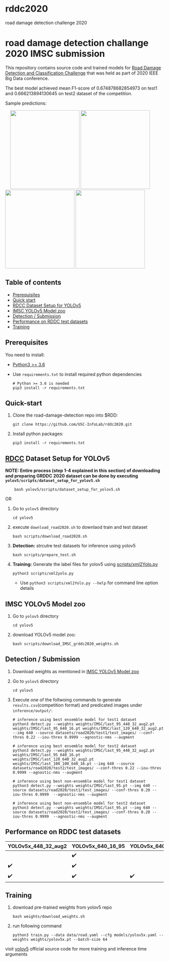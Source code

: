 # rddc2020
road damage detection challenge 2020


# road damage detection challange 2020 IMSC submission

This repository contains source code and trained models for [Road Damage Detection and Classification Challenge](https://rdd2020.sekilab.global/overview/) that was held as part of 2020 IEEE Big Data conference.

The best model achieved mean F1-score of 0.674878682854973 on test1 and 0.666213894130645 on test2 dataset of the competition.

Sample predictions:

![]() ![]() ![]() ![]()
<img src="examples/sample1.jpg" width="220" height="250" />
<img src="examples/sample2.jpg" width="220" height="250" />
<img src="examples/sample3.jpg" width="220" height="250" />
<img src="examples/sample4.jpg" width="220" height="250" />

## Table of contents

- [Prerequisites](#prerequisites)
- [Quick start](#quick-start)
- [RDCC Dataset Setup for YOLOv5](#RDCC-Dataset-Setup)
- [IMSC YOLOv5 Model zoo](#IMSC-YOLOv5-Model-zoo)
- [Detection / Submission](#Detection)
- [Performance on RDDC test datasets](#Performance-on-RDDC-test-datasets)
- [Training](#Training)

## Prerequisites

You need to install:
- [Python3 >= 3.6](https://www.python.org/downloads/)
- Use `requirements.txt` to install required python dependencies

    ```Shell
    # Python >= 3.6 is needed
    pip3 install -r requirements.txt
    ```
   

## Quick-start
1. Clone the road-damage-detection repo into $RDD: 

    ```Shell
    git clone https://github.com/USC-InfoLab/rddc2020.git
    ```

2. Install python packages:

    ```Shell
    pip3 install -r requirements.txt
    ```


## [RDCC](https://github.com/sekilab/RoadDamageDetector#dataset-for-global-road-damage-detection-challenge-2020) Dataset Setup for YOLOv5

**NOTE: Entire process (step 1-4 explained in this section) of downloading and preparing GRDDC 2020 dataset can be done by executing `yolov5/scripts/dataset_setup_for_yolov5.sh`**

```Shell
    bash yolov5/scripts/dataset_setup_for_yolov5.sh
```

OR
    
1. Go to `yolov5` directory
    ```Shell
    cd yolov5
    ```

2. execute `download_road2020.sh` to downlaod train and test dataset
    ```Shell
    bash scripts/download_road2020.sh
    ```

3. **Detection:** strcutre test datasets for inference using yolov5
    ```Shell
    bash scripts/prepare_test.sh
    ```

4. **Training:** Generate the label files for yolov5 using [scripts/xml2Yolo.py](https://github.com/USC-InfoLab/rddc2020/tree/master/yolov5/scripts/xml2Yolo.py)
    ```Shell
    python3 scripts/xml2yolo.py
    ```
    - Use `python3 scripts/xml2Yolo.py --help` for command line option details


## IMSC YOLOv5 Model zoo

1. Go to `yolov5` directory
    ```Shell
    cd yolov5
    ```

2. download YOLOv5 model zoo:
    ```Shell
    bash scripts/download_IMSC_grddc2020_weights.sh
    ```
   
## Detection / Submission
1. Download weights as mentioned in [IMSC YOLOv5 Model zoo](#IMSC-YOLOv5-Model-zoo)

2. Go to `yolov5` directory
    ```Shell
    cd yolov5
    ```
3. Execute one of the follwoing commands to generate `results.csv`(competition format) and predicated images under `inference/output/`:
    ```Shell
    # inference using best ensemble model for test1 dataset
    python3 detect.py --weights weights/IMSC/last_95_448_32_aug2.pt weights/IMSC/last_95_640_16.pt weights/IMSC/last_120_640_32_aug2.pt --img 640 --source datasets/road2020/test1/test_images/ --conf-thres 0.22 --iou-thres 0.9999 --agnostic-nms --augment
    ```

    ```Shell
    # inference using best ensemble model for test2 dataset
    python3 detect.py --weights weights/IMSC/last_95_448_32_aug2.pt  weights/IMSC/last_95_640_16.pt  weights/IMSC/last_120_640_32_aug2.pt weights/IMSC/last_100_100_640_16.pt --img 640 --source datasets/road2020/test2/test_images/ --conf-thres 0.22 --iou-thres 0.9999 --agnostic-nms --augment
    ```

    ```Shell
    # inference using best non-ensemble model for test1 dataset
    python3 detect.py --weights weights/IMSC/last_95.pt --img 640 --source datasets/road2020/test1/test_images/ --conf-thres 0.20 --iou-thres 0.9999  --agnostic-nms --augment
    ```

    ```Shell
    # inference using best non-ensemble model for test2 dataset
    python3 detect.py --weights weights/IMSC/last_95.pt --img 640 --source datasets/road2020/test2/test_images/ --conf-thres 0.20 --iou-thres 0.9999  --agnostic-nms --augment
    ```

## Performance on RDDC test datasets

| YOLOv5x_448_32_aug2 | YOLOv5x_640_16_95 | YOLOv5x_640_16_100 | YOLOv5x_640_32     | YOLOv5x_640_16_aug2 | YOLOv5x_640_32_aug2 | test1 F1-score | test2 F1-score |
|------- |------------------- |------------------- |------------------- |------------------- |------------------- |------------------- |------------------- |
|                    | :heavy_check_mark: |                    |                    |                    |                    | 0.66697383879131 |0.651389430313506                 |
| :heavy_check_mark: | :heavy_check_mark: |                    |                    |                    | :heavy_check_mark: |**0.674878682854973**                  | 0.665632401648316                   |
| :heavy_check_mark: | :heavy_check_mark: | :heavy_check_mark: |                    |                    | :heavy_check_mark: |0.674198239966431                 |  **0.666213894130645**                 |


## Training
1. download pre-trained weights from yolov5 repo
    ```Shell
    bash weights/download_weights.sh
    ```
    
2. run following command
    ```Shell
    python3 train.py --data data/road.yaml --cfg models/yolov5x.yaml --weights weights/yolov5x.pt --batch-size 64
    ```
visit [yolov5](https://github.com/ultralytics/yolov5) official source code for more training and inference time arguments







